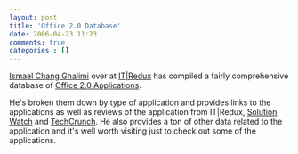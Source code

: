 ```yaml
---
layout: post
title: 'Office 2.0 Database'
date: 2006-04-23 11:23
comments: true
categories : []
---  
```


<a href="http://ghalimi.us/blog/">Ismael Chang Ghalimi</a> over at <a href="http://itredux.com/">IT|Redux</a> has compiled a fairly comprehensive database of <a href="http://itredux.com/office-20/database/">Office 2.0 Applications</a>.

He's broken them down by type of application and provides links to the applications as well as reviews of the application from IT|Redux, <a href="http://solutionwatch.com">Solution Watch</a> and <a href="http://techcrunch.com">TechCrunch</a>. He also provides a ton of other data related to the application and it's well worth visiting just to check out some of the applications.


